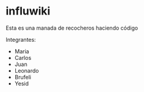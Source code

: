# influwiki

Esta es una manada de recocheros haciendo código

Integrantes:

* Maria
* Carlos
* Juan
* Leonardo
* Brufeli
* Yesid